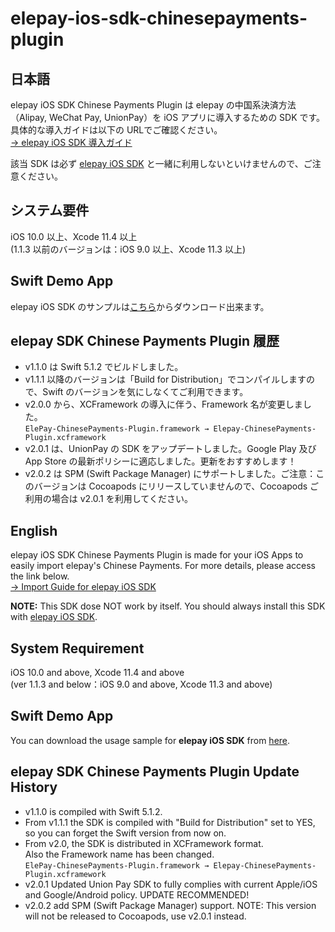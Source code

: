 # elepay-ios-sdk-chinesepayments-plugin

## 日本語

elepay iOS SDK Chinese Payments Plugin は elepay の中国系決済方法（Alipay, WeChat Pay, UnionPay）を iOS アプリに導入するための SDK です。  
具体的な導入ガイドは以下の URLでご確認ください。  
[→ elepay iOS SDK 導入ガイド](https://developer.elepay.io/docs/ios-sdk)  

該当 SDK は必ず [elepay iOS SDK](https://github.com/elestyle/elepay-ios-sdk) と一緒に利用しないといけませんので、ご注意ください。  

## システム要件

iOS 10.0 以上、Xcode 11.4 以上  
(1.1.3 以前のバージョンは：iOS 9.0 以上、Xcode 11.3 以上)  

## Swift Demo App

elepay iOS SDK のサンプルは[こちら](https://github.com/elestyle/elepay-ios-demo-swift)からダウンロード出来ます。  

## elepay SDK Chinese Payments Plugin 履歴

* v1.1.0 は Swift 5.1.2 でビルドしました。    
* v1.1.1 以降のバージョンは「Build for Distribution」でコンパイルしますので、Swift のバージョンを気にしなくてご利用できます。  
* v2.0.0 から、XCFramework の導入に伴う、Framework 名が変更しました。  
    ```ElePay-ChinesePayments-Plugin.framework → Elepay-ChinesePayments-Plugin.xcframework```
* v2.0.1 は、UnionPay の SDK をアップデートしました。Google Play 及び App Store の最新ポリシーに適応しました。更新をおすすめします！  
* v2.0.2 は SPM (Swift Package Manager) にサポートしました。ご注意：このバージョンは Cocoapods にリリースしていませんので、Cocoapods ご利用の場合は v2.0.1 を利用してください。  
  
## English

elepay iOS SDK Chinese Payments Plugin is made for your iOS Apps to easily import elepay's Chinese Payments. For more details, please access the link below.  
[→ Import Guide for elepay iOS SDK](https://developer.elepay.io/docs/ios-sdk)  

**NOTE:** This SDK dose NOT work by itself. You should always install this SDK with [elepay iOS SDK](https://github.com/elestyle/elepay-ios-sdk).  

## System Requirement

iOS 10.0 and above, Xcode 11.4 and above  
(ver 1.1.3 and below：iOS 9.0 and above, Xcode 11.3 and above)  

## Swift Demo App

You can download the usage sample for **elepay iOS SDK** from [here](https://github.com/elestyle/elepay-ios-demo-swift).  

## elepay SDK Chinese Payments Plugin Update History

* v1.1.0 is compiled with Swift 5.1.2.  
* From v1.1.1 the SDK is compiled with "Build for Distribution" set to YES, so you can forget the Swift version from now on.  
* From v2.0, the SDK is distributed in XCFramework format.  
  Also the Framework name has been changed.  
    ```ElePay-ChinesePayments-Plugin.framework → Elepay-ChinesePayments-Plugin.xcframework```  
* v2.0.1 Updated Union Pay SDK to fully complies with current Apple/iOS and Google/Android policy. UPDATE RECOMMENDED!  
* v2.0.2 add SPM (Swift Package Manager) support. NOTE: This version will not be released to Cocoapods, use v2.0.1 instead.  
